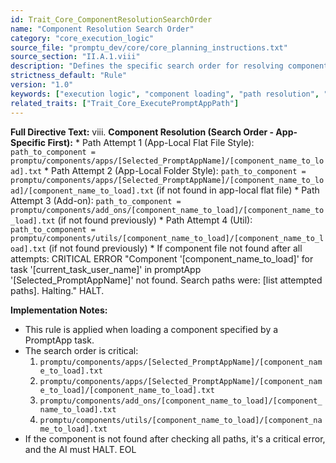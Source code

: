 ```yaml
---
id: Trait_Core_ComponentResolutionSearchOrder
name: "Component Resolution Search Order"
category: "core_execution_logic"
source_file: "promptu_dev/core/core_planning_instructions.txt"
source_section: "II.A.1.viii"
description: "Defines the specific search order for resolving component paths: App-Local Flat, App-Local Folder, Add-on, Util. Critical error if not found."
strictness_default: "Rule"
version: "1.0"
keywords: ["execution logic", "component loading", "path resolution", "search order"]
related_traits: ["Trait_Core_ExecutePromptAppPath"]
---
```

**Full Directive Text:**
viii. **Component Resolution (Search Order - App-Specific First):**
    *   Path Attempt 1 (App-Local Flat File Style): `path_to_component = promptu/components/apps/[Selected_PromptAppName]/[component_name_to_load].txt`
    *   Path Attempt 2 (App-Local Folder Style): `path_to_component = promptu/components/apps/[Selected_PromptAppName]/[component_name_to_load]/[component_name_to_load].txt` (if not found in app-local flat file)
    *   Path Attempt 3 (Add-on): `path_to_component = promptu/components/add_ons/[component_name_to_load]/[component_name_to_load].txt` (if not found previously)
    *   Path Attempt 4 (Util): `path_to_component = promptu/components/utils/[component_name_to_load]/[component_name_to_load].txt` (if not found previously)
    *   If component file not found after all attempts: CRITICAL ERROR "Component '[component_name_to_load]' for task '[current_task_user_name]' in promptApp '[Selected_PromptAppName]' not found. Search paths were: [list attempted paths]. Halting." HALT.

**Implementation Notes:**
- This rule is applied when loading a component specified by a PromptApp task.
- The search order is critical:
    1. `promptu/components/apps/[Selected_PromptAppName]/[component_name_to_load].txt`
    2. `promptu/components/apps/[Selected_PromptAppName]/[component_name_to_load]/[component_name_to_load].txt`
    3. `promptu/components/add_ons/[component_name_to_load]/[component_name_to_load].txt`
    4. `promptu/components/utils/[component_name_to_load]/[component_name_to_load].txt`
- If the component is not found after checking all paths, it's a critical error, and the AI must HALT.
EOL
